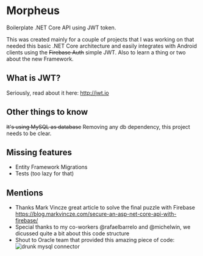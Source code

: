 # Morpheus
Boilerplate .NET Core API using JWT token. 

This was created mainly for a couple of projects that I was working on that needed this basic .NET Core architecture and easily integrates with Android clients using the ~~Firebase Auth~~ simple JWT. Also to learn a thing or two about the new Framework.

## What is JWT?
Seriously, read about it here: http://jwt.io

## Other things to know
~~It's using MySQL as database~~ Removing any db dependency, this project needs to be clear. 

## Missing features
- Entity Framework Migrations
- Tests (too lazy for that)

## Mentions
- Thanks Mark Vincze great article to solve the final puzzle with Firebase https://blog.markvincze.com/secure-an-asp-net-core-api-with-firebase/
- Special thanks to my co-workers @rafaelbarrelo and @michelwin, we dicussed quite a bit about this code structure
- Shout to Oracle team that provided this amazing piece of code:
![drunk mysql connector](http://i.imgur.com/8cTQOKjl.png) 
